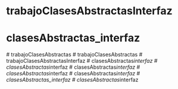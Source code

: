 # trabajoClasesAbstractasInterfaz
# clasesAbstractas_interfaz
#   t r a b a j o C l a s e s A b s t r a c t a s  
 #   t r a b a j o C l a s e s A b s t r a c t a s  
 #   t r a b a j o C l a s e s A b s t r a c t a s I n t e r f a z  
 #   c l a s e s A b s t r a c t a s _ i n t e r f a z  
 #   c l a s e s A b s t r a c t a s _ i n t e r f a z  
 #   c l a s e s A b s t r a c t a s _ i n t e r f a z  
 #   c l a s e s A b s t r a c t a s _ i n t e r f a z  
 #   c l a s e s A b s t r a c t a s _ i n t e r f a z  
 # clasesAbstractas_interfaz
#   c l a s e s A b s t r a c t a s _ i n t e r f a z  
 